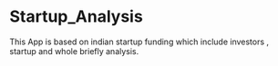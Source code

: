 # Startup_Analysis
This App is based on indian startup funding which include investors , startup and whole briefly analysis.
